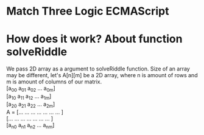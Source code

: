 # Match Three Logic ECMAScript

# How does it work? About function solveRiddle

We pass 2D array as a argument to solveRiddle function. Size of an array may be different, let's A[n][m] be a 2D array, where n is amount of rows and m is amount of columns of our matrix. </br>
     [a<sub>00</sub> a<sub>01</sub> a<sub>02</sub> ... a<sub>0m</sub>] </br>
     [a<sub>10</sub> a<sub>11</sub> a<sub>12</sub> ... a<sub>1m</sub>] </br>
     [a<sub>20</sub> a<sub>21</sub> a<sub>22</sub> ... a<sub>2m</sub>] </br>
A =  [... ... ... ... ... ... ... ]</br>
     [... ... ... ... ... ... ... ]</br>
     [a<sub>n0</sub> a<sub>n1</sub> a<sub>n2</sub> ... a<sub>nm</sub>] </br>
